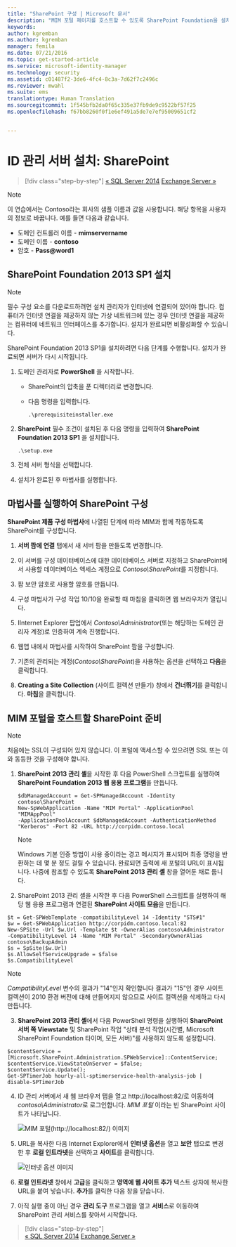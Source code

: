 ```yaml
---
title: "SharePoint 구성 | Microsoft 문서"
description: "MIM 포털 페이지를 호스트할 수 있도록 SharePoint Foundation을 설치 및 구성합니다."
keywords: 
author: kgremban
ms.author: kgremban
manager: femila
ms.date: 07/21/2016
ms.topic: get-started-article
ms.service: microsoft-identity-manager
ms.technology: security
ms.assetid: c01487f2-3de6-4fc4-8c3a-7d62f7c2496c
ms.reviewer: mwahl
ms.suite: ems
translationtype: Human Translation
ms.sourcegitcommit: 1f545bfb2da0f65c335e37fb9de9c9522bf57f25
ms.openlocfilehash: f67bb8260f0f1e6ef491a5de7e7ef95009651cf2


---
```


# <a name="set-up-an-identity-management-server-sharepoint"></a>ID 관리 서버 설치: SharePoint

>[!div class="step-by-step"]
[« SQL Server 2014](prepare-server-sql2014.md)
[Exchange Server »](prepare-server-exchange.md)

> [!NOTE]
> 이 연습에서는 Contoso라는 회사의 샘플 이름과 값을 사용합니다. 해당 항목을 사용자의 정보로 바꿉니다. 예를 들면 다음과 같습니다.
> - 도메인 컨트롤러 이름 - **mimservername**
> - 도메인 이름 - **contoso**
> - 암호 - **Pass@word1**


## <a name="install-sharepoint-foundation-2013-with-sp1"></a>**SharePoint Foundation 2013 SP1** 설치

> [!NOTE]
> 필수 구성 요소를 다운로드하려면 설치 관리자가 인터넷에 연결되어 있어야 합니다. 컴퓨터가 인터넷 연결을 제공하지 않는 가상 네트워크에 있는 경우 인터넷 연결을 제공하는 컴퓨터에 네트워크 인터페이스를 추가합니다. 설치가 완료되면 비활성화할 수 있습니다.

SharePoint Foundation 2013 SP1을 설치하려면 다음 단계를 수행합니다. 설치가 완료되면 서버가 다시 시작됩니다.

1.  도메인 관리자로 **PowerShell** 을 시작합니다.

    -   SharePoint의 압축을 푼 디렉터리로 변경합니다.

    -   다음 명령을 입력합니다.

        ```
        .\prerequisiteinstaller.exe
        ```

2.  **SharePoint** 필수 조건이 설치된 후 다음 명령을 입력하여 **SharePoint Foundation 2013 SP1** 을 설치합니다.

    ```
    .\setup.exe
    ```

3.  전체 서버 형식을 선택합니다.

4.  설치가 완료된 후 마법사를 실행합니다.

## <a name="run-the-wizard-to-configure-sharepoint"></a>마법사를 실행하여 SharePoint 구성

**SharePoint 제품 구성 마법사**에 나열된 단계에 따라 MIM과 함께 작동하도록 SharePoint를 구성합니다.

1. **서버 팜에 연결** 탭에서 새 서버 팜을 만들도록 변경합니다.

2. 이 서버를 구성 데이터베이스에 대한 데이터베이스 서버로 지정하고 SharePoint에서 사용할 데이터베이스 액세스 계정으로 *Contoso\SharePoint*를 지정합니다.

3. 팜 보안 암호로 사용할 암호를 만듭니다.

4. 구성 마법사가 구성 작업 10/10을 완료할 때 마침을 클릭하면 웹 브라우저가 열립니다.

5. IInternet Explorer 팝업에서 *Contoso\Administrator*(또는 해당하는 도메인 관리자 계정)로 인증하여 계속 진행합니다.

6. 웹앱 내에서 마법사를 시작하여 SharePoint 팜을 구성합니다.

7. 기존의 관리되는 계정(*Contoso\SharePoint*)을 사용하는 옵션을 선택하고 **다음**을 클릭합니다.

8. **Creating a Site Collection** (사이트 컬렉션 만들기) 창에서 **건너뛰기**를 클릭합니다.  **마침**을 클릭합니다.

## <a name="prepare-sharepoint-to-host-the-mim-portal"></a>MIM 포털을 호스트할 SharePoint 준비

> [!NOTE]
> 처음에는 SSL이 구성되어 있지 않습니다. 이 포털에 액세스할 수 있으려면 SSL 또는 이와 동등한 것을 구성해야 합니다.

1. **SharePoint 2013 관리 셸**을 시작한 후 다음 PowerShell 스크립트를 실행하여 **SharePoint Foundation 2013 웹 응용 프로그램**을 만듭니다.

    ```
    $dbManagedAccount = Get-SPManagedAccount -Identity contoso\SharePoint
    New-SpWebApplication -Name "MIM Portal" -ApplicationPool "MIMAppPool"
    -ApplicationPoolAccount $dbManagedAccount -AuthenticationMethod "Kerberos" -Port 82 -URL http://corpidm.contoso.local
    ```

    > [!NOTE]
    > Windows 기본 인증 방법이 사용 중이라는 경고 메시지가 표시되며 최종 명령을 반환하는 데 몇 분 정도 걸릴 수 있습니다. 완료되면 출력에 새 포털의 URL이 표시됩니다. 나중에 참조할 수 있도록 **SharePoint 2013 관리 셸** 창을 열어둔 채로 둡니다.

2. SharePoint 2013 관리 셸을 시작한 후 다음 PowerShell 스크립트를 실행하여 해당 웹 응용 프로그램과 연결된 **SharePoint 사이트 모음**을 만듭니다.

  ```
  $t = Get-SPWebTemplate -compatibilityLevel 14 -Identity "STS#1"
  $w = Get-SPWebApplication http://corpidm.contoso.local:82
  New-SPSite -Url $w.Url -Template $t -OwnerAlias contoso\Administrator
  -CompatibilityLevel 14 -Name "MIM Portal" -SecondaryOwnerAlias contoso\BackupAdmin
  $s = SpSite($w.Url)
  $s.AllowSelfServiceUpgrade = $false
  $s.CompatibilityLevel
  ```

  > [!NOTE]
  > *CompatibilityLevel* 변수의 결과가 "14"인지 확인합니다 결과가 "15"인 경우 사이트 컬렉션이 2010 환경 버전에 대해 만들어지지 않으므로 사이트 컬렉션을 삭제하고 다시 만듭니다.

3. **SharePoint 2013 관리 셸**에서 다음 PowerShell 명령을 실행하여 **SharePoint 서버 쪽 Viewstate** 및 SharePoint 작업 "상태 분석 작업(시간별, Microsoft SharePoint Foundation 타이머, 모든 서버)"를 사용하지 않도록 설정합니다.

  ```
  $contentService = [Microsoft.SharePoint.Administration.SPWebService]::ContentService;
  $contentService.ViewStateOnServer = $false;
  $contentService.Update();
  Get-SPTimerJob hourly-all-sptimerservice-health-analysis-job | disable-SPTimerJob
  ```

4. ID 관리 서버에서 새 웹 브라우저 탭을 열고 http://localhost:82/로 이동하여 *contoso\Administrator*로 로그인합니다.  *MIM 포털* 이라는 빈 SharePoint 사이트가 나타납니다.

    ![MIM 포털(http://localhost:82/) 이미지](media/MIM-DeploySP1.png)

5. URL을 복사한 다음 Internet Explorer에서 **인터넷 옵션**을 열고 **보안** 탭으로 변경한 후 **로컬 인트라넷**을 선택하고 **사이트**를 클릭합니다.

    ![인터넷 옵션 이미지](media/MIM-DeploySP2.png)

6. **로컬 인트라넷** 창에서 **고급**을 클릭하고 **영역에 웹 사이트 추가** 텍스트 상자에 복사한 URL을 붙여 넣습니다. **추가**를 클릭한 다음 창을 닫습니다.

7. 아직 실행 중이 아닌 경우 **관리 도구** 프로그램을 열고 **서비스**로 이동하여 SharePoint 관리 서비스를 찾아서 시작합니다.

>[!div class="step-by-step"]  
[« SQL Server 2014](prepare-server-sql2014.md)
[Exchange Server »](prepare-server-exchange.md)



<!--HONumber=Nov16_HO2-->


